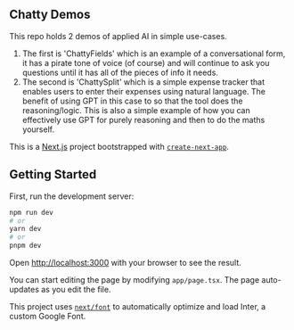 ## Chatty Demos

This repo holds 2 demos of applied AI in simple use-cases.

1. The first is 'ChattyFields' which is an example of a conversational form, it has a pirate tone of voice (of course) and will continue to ask you questions until it has all of the pieces of info it needs.
2. The second is 'ChattySplit' which is a simple expense tracker that enables users to enter their expenses using natural language. The benefit of using GPT in this case to so that the tool does the reasoning/logic. This is also a simple example of how you can effectively use GPT for purely reasoning and then to do the maths yourself.

This is a [Next.js](https://nextjs.org/) project bootstrapped with [`create-next-app`](https://github.com/vercel/next.js/tree/canary/packages/create-next-app).

## Getting Started

First, run the development server:

```bash
npm run dev
# or
yarn dev
# or
pnpm dev
```

Open [http://localhost:3000](http://localhost:3000) with your browser to see the result.

You can start editing the page by modifying `app/page.tsx`. The page auto-updates as you edit the file.

This project uses [`next/font`](https://nextjs.org/docs/basic-features/font-optimization) to automatically optimize and load Inter, a custom Google Font.

